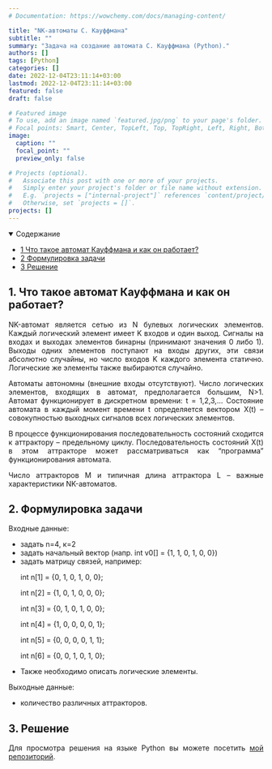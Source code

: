 ```yaml
---
# Documentation: https://wowchemy.com/docs/managing-content/

title: "NK-автоматы С. Кауффмана"
subtitle: ""
summary: "Задача на создание автомата С. Кауффмана (Python)."
authors: []
tags: [Python]
categories: []
date: 2022-12-04T23:11:14+03:00
lastmod: 2022-12-04T23:11:14+03:00
featured: false
draft: false

# Featured image
# To use, add an image named `featured.jpg/png` to your page's folder.
# Focal points: Smart, Center, TopLeft, Top, TopRight, Left, Right, BottomLeft, Bottom, BottomRight.
image:
  caption: ""
  focal_point: ""
  preview_only: false

# Projects (optional).
#   Associate this post with one or more of your projects.
#   Simply enter your project's folder or file name without extension.
#   E.g. `projects = ["internal-project"]` references `content/project/deep-learning/index.md`.
#   Otherwise, set `projects = []`.
projects: []
---
```

<details class="toc-inpage d-print-none  " open="">
<summary class="font-weight-bold">Содержание</summary>
<nav id="TableOfContents" class="nav flex-column">
<ul>
<li class="nav-item"><a href="#about_the_kaufmann_automaton" class="nav-link"><span class="section-num">1</span> Что такое автомат Кауффмана и как он работает?</a></li>
<li class="nav-item"><a href="#problem" class="nav-link"><span class="section-num">2</span> Формулировка задачи</a></li>
<li class="nav-item"><a href="#solution" class="nav-link"><span class="section-num">3</span> Решение </a></li>
</ul>
</nav>
</details>

<h2 id='about_the_kaufmann_automaton'><span class="section-num"><b>1</span>. Что такое автомат Кауффмана и как он работает?</b></h2>
<p align="justify">NK-автомат является сетью из N булевых логических элементов. Каждый логический элемент имеет K входов и один выход. Сигналы на входах и выходах элементов бинарны (принимают значения 0 либо 1). Выходы одних элементов поступают на входы других, эти связи абсолютно случайны, но число входов K каждого элемента статично. Логические же элементы также выбираются случайно.</p>
<p align="justify">Автоматы автономны (внешние входы отсутствуют). Число логических элементов, входящих в автомат, предполагается большим, N>1. Автомат функционирует в дискретном времени: t = 1,2,3,… Состояние автомата в каждый момент времени t определяется вектором X(t) – совокупностью выходных сигналов всех логических элементов.</p>
<p align="justify">В процессе функционирования последовательность состояний сходится к аттрактору – предельному циклу. Последовательность состояний X(t) в этом аттракторе может рассматриваться как “программа” функционирования автомата.</p>
<p align="justify">Число аттракторов M и типичная длина аттрактора L – важные характеристики NK-автоматов.</p>

<h2 id='problem'><span class="section-num"><b>2</span>. Формулировка задачи</b></h2>
<p>Входные данные:</p>
<ul><li>задать n=4, к=2</li>
<li>задать начальный вектор (напр. int v0[] = {1, 1, 0, 1, 0, 0})
<li>задать матрицу связей, например:

int n[1] = {0, 1, 0, 1, 0, 0}; 

int n[2] = {1, 0, 1, 0, 0, 0}; 

int n[3] = {0, 1, 0, 1, 0, 0}; 

int n[4] = {1, 0, 0, 0, 0, 1}; 

int n[5] = {0, 0, 0, 0, 1, 1}; 

int n[6] = {0, 0, 1, 0, 1, 0}; </li>
<li>Также необходимо описать логические элементы.</li></ul>
<p>Выходные данные:</p>
<ul><li>количество различных аттракторов.</li></ul>

<h2 id='solution'><span class="section-num"><b>3</span>. Решение</b></h2>
<p align="justify">Для просмотра решения на языке Python вы можете посетить <a href="https://github.com/Jexari/intelligent-systems" target = "_blank">мой репозиторий</a>.</p>
